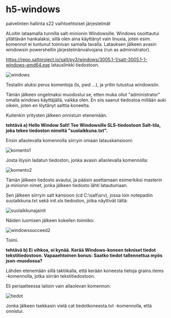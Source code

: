 # h5-windows
palvelinten hallinta s22 vaihtoehtoiset järjestelmät

ALoitin lataamalla tunnilla salt-minionin Windowsille. Windows osoittautui yllättävän hankalaksi, sillä olen aina käyttänyt vain linuxia, joten esim. komennot ei tuntunut toimivan samalla tavalla. Latauksen jälkeen avasin windowsin powershellin järjestelmänvalvojana (run as administrator).

https://repo.saltproject.io/salt/py3/windows/3005.1-1/salt-3005.1-1-windows-amd64.exe latauslinkki tiedostoon.

![windows](https://user-images.githubusercontent.com/118457367/204983420-7cdf1aa6-0c15-47a0-a63e-202bbe3a66d0.jpg)

Testailin aluksi perus komentoja (ls, pwd ...), ja yritin tutustua windowsiin. 

Tämän jälkeen ongelmaksi muodostui se, etten muka ollut "administrator" omalla windows käyttäjällä, vaikka olen. En siis saanut tiedostoa millään auki oikein, joten en löytänyt salttia koneelta. 

Kuitenkin yritysten jälkeen onnistuin etenemään.

 **tehtävä a) Hello Window Salt! Tee Windowsille SLS-tiedostoon Salt-tila, joka tekee tiedoston nimeltä "suolaikkuna.txt".**

Ensin allaolevalla komennolla siirryin omaan latauskansiooni: 

![komento1](https://user-images.githubusercontent.com/118457367/204985725-689f6a3e-c76f-4b43-a6c3-0f320855cefe.jpg)

Josta löysin ladatun tiedoston, jonka avasin allaolevalla komennolla: 

![komento2](https://user-images.githubusercontent.com/118457367/204985845-81279263-0e3c-4e68-9b27-9d226b8e9daa.jpg)

Tämän jälkeen tiedosto avautui, ja pääsin asettamaan esimerkiksi masterin ja minionin nimet, jonka jälkeen tiedosto lähti latautumaan. 

Sen jälkeen siirryin salt kansioon (cd C:\salt\srv), jossa loin notepadiin suolaikkuna.txt sekä init.sls tiedoston, jotka näyttivät tältä: 

![suolaikkunajainit](https://user-images.githubusercontent.com/118457367/205048461-2b925585-fd16-440b-aa93-9e7d71473b9e.jpg)

Näiden luomisen jälkeen kokeilen toimiiko:

![windowssucceed2](https://user-images.githubusercontent.com/118457367/205048642-cc99c267-c8ff-4a26-986d-fc6ea730f7b5.jpg)

Toimi. 

**tehtävä b) Ei vihkoa, ei kynää. Kerää Windows-koneen tekniset tiedot tekstitiedostoon. Vapaaehtoinen bonus: Saatko tiedot tallennettua myös json-muodossa?**

Lähden etenemään sillä taktiikalla, että kerään koneesta tietoja grains.items -komennolla, jotka siirrän tekstitiedostoon.

Eli periaatteessa laitoin vain allaolevan komennon:

![tiedot](https://user-images.githubusercontent.com/118457367/205051367-2091c547-e78a-4461-bcff-8fb8d08a15bd.jpg)

Jonka jälkeen tsekkasin vielä cat tiedotkoneesta.txt -komennolla, että onnistui. 
